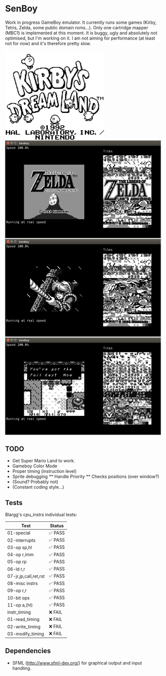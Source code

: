 # SenBoy

Work in progress GameBoy emulator. It currently runs some games (Kirby, Tetris, Zelda, some public domain roms...). Only one cartridge mapper (MBC1) is implemented at this moment.
It is buggy, ugly and absolutely not optimised, but I'm working on it. I am not aiming for performance (at least not for now) and it's therefore pretty slow.

![Kirby on SenBoy](img/SenBoy_Kirby.png)
![Zelda on SenBoy](img/SenBoy_Zelda0.png)
![Zelda on SenBoy](img/SenBoy_Zelda1.png)
![Zelda on SenBoy](img/SenBoy_Zelda2.png)

## TODO
* Get Super Mario Land to work.
* Gameboy Color Mode
* Proper timing (instruction level)
* Sprite debugging
** Handle Priority
** Checks positions (over window?)
* (Sound? Probably not)
* (Constant coding style...)

## Tests

Blargg's cpu_instrs individual tests:

Test					| Status
------------------------|--------
01-special				| :white_check_mark: PASS
02-interrupts			| :white_check_mark: PASS
03-op sp,hl				| :white_check_mark: PASS
04-op r,imm				| :white_check_mark: PASS
05-op rp				| :white_check_mark: PASS
06-ld r,r				| :white_check_mark: PASS
07-jr,jp,call,ret,rst	| :white_check_mark: PASS
08-misc instrs			| :white_check_mark: PASS
09-op r,r				| :white_check_mark: PASS
10-bit ops				| :white_check_mark: PASS
11-op a,(hl)			| :white_check_mark: PASS
instr_timing			| :x: FAIL
01-read_timing			| :x: FAIL
02-write_timing			| :x: FAIL
03-modify_timing		| :x: FAIL

## Dependencies
* SFML (http://www.sfml-dev.org/) for graphical output and input handling.
